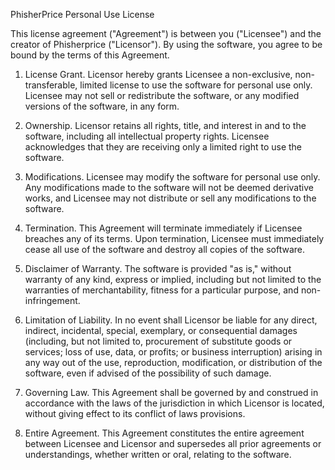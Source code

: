
PhisherPrice Personal Use License

This license agreement ("Agreement") is between you ("Licensee") and the creator of Phisherprice ("Licensor"). By using the software, you agree to be bound by the terms of this Agreement.

1) License Grant. Licensor hereby grants Licensee a non-exclusive, non-transferable, limited license to use the software for personal use only. Licensee may not sell or redistribute the software, or any modified versions of the software, in any form.

2) Ownership. Licensor retains all rights, title, and interest in and to the software, including all intellectual property rights. Licensee acknowledges that they are receiving only a limited right to use the software.

3) Modifications. Licensee may modify the software for personal use only. Any modifications made to the software will not be deemed derivative works, and Licensee may not distribute or sell any modifications to the software.

4) Termination. This Agreement will terminate immediately if Licensee breaches any of its terms. Upon termination, Licensee must immediately cease all use of the software and destroy all copies of the software.

5) Disclaimer of Warranty. The software is provided "as is," without warranty of any kind, express or implied, including but not limited to the warranties of merchantability, fitness for a particular purpose, and non-infringement.

6) Limitation of Liability. In no event shall Licensor be liable for any direct, indirect, incidental, special, exemplary, or consequential damages (including, but not limited to, procurement of substitute goods or services; loss of use, data, or profits; or business interruption) arising in any way out of the use, reproduction, modification, or distribution of the software, even if advised of the possibility of such damage.

7) Governing Law. This Agreement shall be governed by and construed in accordance with the laws of the jurisdiction in which Licensor is located, without giving effect to its conflict of laws provisions.

8) Entire Agreement. This Agreement constitutes the entire agreement between Licensee and Licensor and supersedes all prior agreements or understandings, whether written or oral, relating to the software.
